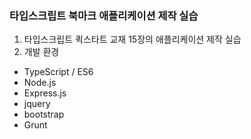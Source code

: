 ### 타입스크립트 북마크 애플리케이션 제작 실습

1. 타입스크립트 퀵스타트 교재 15장의 애플리케이션 제작 실습
2. 개발 환경

- TypeScript / ES6
- Node.js
- Express.js
- jquery
- bootstrap
- Grunt
